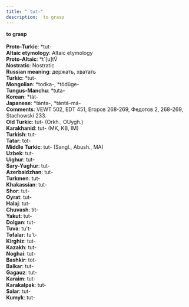 ```yaml
---
title: " tut-"
description:  to grasp
---
```

<strong> to grasp</strong><br><br>
<strong>Proto-Turkic</strong>:  *tut-<br>
<strong>Altaic etymology</strong>:  Altaic etymology<br>
<strong> Proto-Altaic</strong>:  *t`[u]tV́<br>
<strong>Nostratic</strong>:  Nostratic<br>
<strong>Russian meaning</strong>:  держать, хватать<br>
<strong>Turkic</strong>:  *tut-<br>
<strong>Mongolian</strong>:  *todka-, *tödüge-<br>
<strong>Tungus-Manchu</strong>:  *tuta-<br>
<strong>Korean</strong>:  *tàt-<br>
<strong>Japanese</strong>:  *tǝ̀ntǝ-, *tǝ́ntǝ́-má-<br>
<strong>Comments</strong>:  VEWT 502, EDT 451, Егоров 268-269, Федотов 2, 268-269, Stachowski 233.<br>
<strong>Old Turkic</strong>:  tut- (Orkh., OUygh.)<br>
<strong>Karakhanid</strong>:  tut- (MK, KB, IM)<br>
<strong>Turkish</strong>:  tut-<br>
<strong>Tatar</strong>:  tot-<br>
<strong>Middle Turkic</strong>:  tut- (Sangl., Abush., MA)<br>
<strong>Uzbek</strong>:  tut-<br>
<strong>Uighur</strong>:  tut-<br>
<strong>Sary-Yughur</strong>:  tut-<br>
<strong>Azerbaidzhan</strong>:  tut-<br>
<strong>Turkmen</strong>:  tut-<br>
<strong>Khakassian</strong>:  tut-<br>
<strong>Shor</strong>:  tut-<br>
<strong>Oyrat</strong>:  tut-<br>
<strong>Halaj</strong>:  tut-<br>
<strong>Chuvash</strong>:  tɨt-<br>
<strong>Yakut</strong>:  tut-<br>
<strong>Dolgan</strong>:  tut-<br>
<strong>Tuva</strong>:  tu't-<br>
<strong>Tofalar</strong>:  tu't-<br>
<strong>Kirghiz</strong>:  tut-<br>
<strong>Kazakh</strong>:  tut-<br>
<strong>Noghai</strong>:  tut-<br>
<strong>Bashkir</strong>:  tot-<br>
<strong>Balkar</strong>:  tut-<br>
<strong>Gagauz</strong>:  tut-<br>
<strong>Karaim</strong>:  tut-<br>
<strong>Karakalpak</strong>:  tut-<br>
<strong>Salar</strong>:  tut-<br>
<strong>Kumyk</strong>:  tut-<br>


